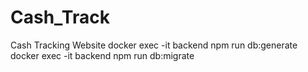 # Cash_Track
Cash Tracking Website 
docker exec -it backend npm run db:generate
docker exec -it backend npm run db:migrate